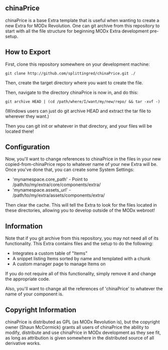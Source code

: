 ## chinaPrice

chinaPrice is a base Extra template that is useful when wanting to create a new
Extra for MODx Revolution. One can git archive from this repository to start
with all the file structure for beginning MODx Extra development pre-setup.

## How to Export

First, clone this repository somewhere on your development machine:

`git clone http://github.com/splittingred/chinaPrice.git ./`

Then, create the target directory where you want to create the file.

Then, navigate to the directory chinaPrice is now in, and do this:

`git archive HEAD | (cd /path/where/I/want/my/new/repo/ && tar -xvf -)`

(Windows users can just do git archive HEAD and extract the tar file to wherever
they want.)

Then you can git init or whatever in that directory, and your files will be located
there!

## Configuration

Now, you'll want to change references to chinaPrice in the files in your
new copied-from-chinaPrice repo to whatever name of your new Extra will be. Once
you've done that, you can create some System Settings:

- 'mynamespace.core_path' - Point to /path/to/my/extra/core/components/extra/
- 'mynamespace.assets_url' - /path/to/my/extra/assets/components/extra/

Then clear the cache. This will tell the Extra to look for the files located
in these directories, allowing you to develop outside of the MODx webroot!

## Information

Note that if you git archive from this repository, you may not need all of its
functionality. This Extra contains files and the setup to do the following:

- Integrates a custom table of "Items"
- A snippet listing Items sorted by name and templated with a chunk
- A custom manager page to manage Items on

If you do not require all of this functionality, simply remove it and change the
appropriate code.

Also, you'll want to change all the references of 'chinaPrice' to whatever the
name of your component is.

## Copyright Information

chinaPrice is distributed as GPL (as MODx Revolution is), but the copyright owner
(Shaun McCormick) grants all users of chinaPrice the ability to modify, distribute
and use chinaPrice in MODx development as they see fit, as long as attribution
is given somewhere in the distributed source of all derivative works.